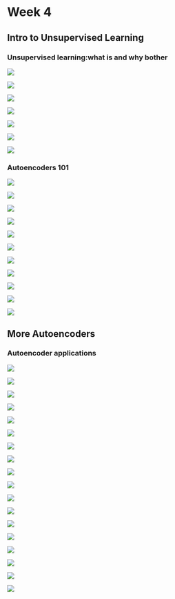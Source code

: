 # Week 4
## Intro to Unsupervised Learning
### Unsupervised learning:what is and why bother


![](image_1.jpg)

![](image_2.jpg)

![](image_3.jpg)

![](image_4.jpg)

![](image_5.jpg)

![](image_6.jpg)

![](image_7.jpg)

### Autoencoders 101

![](image_8.jpg)

![](image_9.jpg)

![](image_10.jpg)

![](image_11.jpg)

![](image_12.jpg)

![](image_13.jpg)

![](image_14.jpg)

![](image_15.jpg)

![](image_16.jpg)

![](image_17.jpg)

![](image_18.jpg)

## More Autoencoders
### Autoencoder applications

![](image_19.jpg)

![](image_20.jpg)

![](image_21.jpg)

![](image_22.jpg)

![](image_23.jpg)

![](image_24.jpg)

![](image_25.jpg)

![](image_26.jpg)

![](image_27.jpg)

![](image_28.jpg)

![](image_29.jpg)

![](image_30.jpg)

![](image_31.jpg)

![](image_32.jpg)

![](image_33.jpg)

![](image_34.jpg)

![](image_35.jpg)

![](image_36.jpg)
